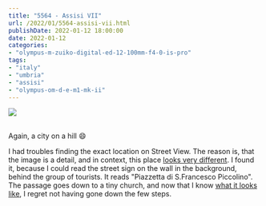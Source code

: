 ```yaml
---
title: "5564 - Assisi VII"
url: /2022/01/5564-assisi-vii.html
publishDate: 2022-01-12 18:00:00
date: 2022-01-12
categories:
- "olympus-m-zuiko-digital-ed-12-100mm-f4-0-is-pro"
tags:
- "italy"
- "umbria"
- "assisi"
- "olympus-om-d-e-m1-mk-ii"
---
```

<div class="container">
<div class="center"><a target="_blank" href="https://d25zfm9zpd7gm5.cloudfront.net/1200x1200/2019/20190903_110653_lr.jpg"><img class="webfeedsFeaturedVisual" src="https://d25zfm9zpd7gm5.cloudfront.net/0600x0600/2019/20190903_110653_lr.jpg" /></a></div>
</div>
<br />

Again, a city on a hill :smile:

I had troubles finding the exact location on Street View.
The reason is, that the image is a detail, and in context,
this place [looks very
different](https://goo.gl/maps/nzswt2kSWU6vpZ2C7). I found
it, because I could read the street sign on the wall in the
background, behind the group of tourists. It reads
"Piazzetta di S.Francesco Piccolino". The passage goes down
to a tiny church, and now that I know [what it looks
like](https://goo.gl/maps/eS2sD15bjnrLmHyX8), I regret not
having gone down the few steps.
